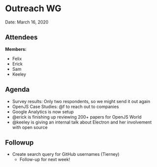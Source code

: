 # Outreach WG

Date: March 16, 2020

## Attendees
**Members:**
 * Felix
 * Erick
 * Sam
 * Keeley

## Agenda
* Survey results: Only two respondents, so we might send it out again
* OpenJS Case Studies: @f to reach out to companies
* Google Analytics is now setup
* @erick is finishing up reviewing 200+ papers for OpenJS World
* @keeley is giving an internal talk about Electron and her involvement with open source

## Followup
* Create search query for GitHub usernames (Tierney)
    - Follow-up for next week!

